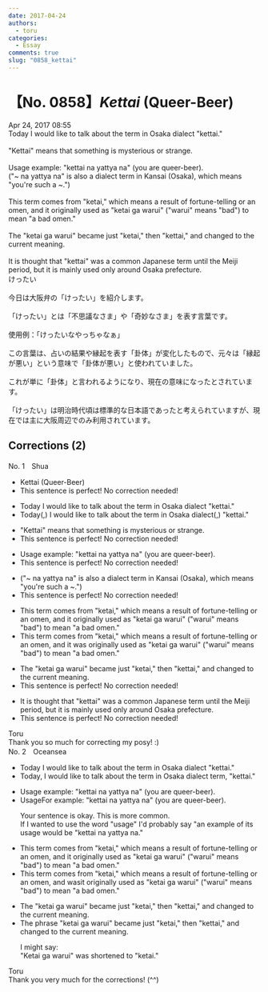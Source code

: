 ```yaml
---
date: 2017-04-24
authors:
  - toru
categories:
  - Essay
comments: true
slug: "0858_kettai"
---
```


# 【No. 0858】<strong><em>Kettai</em></strong> (Queer-Beer)
<div class="date">Apr 24, 2017 08:55</div>
<div id="post"><div id="body_show_ori">
Today I would like to talk about the term in Osaka dialect "kettai."<br/><br/>"Kettai" means that something is mysterious or strange.<br/><br/>Usage example: "kettai na yattya na" (you are queer-beer).<br/>("~ na yattya na" is also a dialect term in Kansai (Osaka), which means "you're such a ~.")<br/><br/>This term comes from "ketai," which means a result of fortune-telling or an omen, and it originally used as "ketai ga warui" ("warui" means "bad") to mean "a bad omen."<br/><br/>The "ketai ga warui" became just "ketai," then "kettai," and changed to the current meaning.<br/><br/>It is thought that "kettai" was a common Japanese term until the Meiji period, but it is mainly used only around Osaka prefecture.
</div></div>

<!-- more -->

<div id="post_ja"><div id="body_show_mo">
けったい<br/><br/>今日は大阪弁の「けったい」を紹介します。<br/><br/>「けったい」とは「不思議なさま」や「奇妙なさま」を表す言葉です。<br/><br/>使用例：「けったいなやっちゃなぁ」<br/><br/>この言葉は、占いの結果や縁起を表す「卦体」が変化したもので、元々は「縁起が悪い」という意味で「卦体が悪い」と使われていました。<br/><br/>これが単に「卦体」と言われるようになり、現在の意味になったとされています。<br/><br/>「けったい」は明治時代頃は標準的な日本語であったと考えられていますが、現在では主に大阪周辺でのみ利用されています。
</div></div>

## Corrections (2)
<div id="block"><div class="first_name"> No. 1　<span class="just_name">Shua</span></div><div id="block2">
<ul class="correction_field">
<li class="incorrect">Kettai (Queer-Beer)</li>
<li class="corrected perfect">This sentence is perfect! No correction needed!</li>
</ul>
<ul class="correction_field">
<li class="incorrect">Today I would like to talk about the term in Osaka dialect "kettai."</li>
<li class="corrected correct">
Today<span class="f_blue">(,)</span> I would like to talk about the term in Osaka dialect<span class="f_blue">(,)</span> "kettai."
</li>
</ul>
<ul class="correction_field">
<li class="incorrect">"Kettai" means that something is mysterious or strange.</li>
<li class="corrected perfect">This sentence is perfect! No correction needed!</li>
</ul>
<ul class="correction_field">
<li class="incorrect">Usage example: "kettai na yattya na" (you are queer-beer).</li>
<li class="corrected perfect">This sentence is perfect! No correction needed!</li>
</ul>
<ul class="correction_field">
<li class="incorrect">("~ na yattya na" is also a dialect term in Kansai (Osaka), which means "you're such a ~.")</li>
<li class="corrected perfect">This sentence is perfect! No correction needed!</li>
</ul>
<ul class="correction_field">
<li class="incorrect">This term comes from "ketai," which means a result of fortune-telling or an omen, and it originally used as "ketai ga warui" ("warui" means "bad") to mean "a bad omen."</li>
<li class="corrected correct">
This term comes from "ketai," which means a result of fortune-telling or an omen, and it <span class="f_red">was </span>originally used as "ketai ga warui" ("warui" means "bad") to mean "a bad omen."
</li>
</ul>
<ul class="correction_field">
<li class="incorrect">The "ketai ga warui" became just "ketai," then "kettai," and changed to the current meaning.</li>
<li class="corrected perfect">This sentence is perfect! No correction needed!</li>
</ul>
<ul class="correction_field">
<li class="incorrect">It is thought that "kettai" was a common Japanese term until the Meiji period, but it is mainly used only around Osaka prefecture.</li>
<li class="corrected perfect">This sentence is perfect! No correction needed!</li>
</ul>
</div><div class="name"><span class="just_name">Toru</span><br>
Thank you so much for correcting my posy! :)
</div>
</div>
<div id="block"><div class="first_name"> No. 2　<span class="just_name">Oceansea</span></div><div id="block2">
<ul class="correction_field">
<li class="incorrect">Today I would like to talk about the term in Osaka dialect "kettai."</li>
<li class="corrected correct">
Today<span class="f_red">,</span> I would like to talk about the <span class="f_gray"><span class="sline">term in </span></span>Osaka dialect <span class="f_red">term, </span>"kettai."
</li>
</ul>
<ul class="correction_field">
<li class="incorrect">Usage example: "kettai na yattya na" (you are queer-beer).</li>
<li class="corrected correct">
<span class="f_gray"><span class="sline">Usage</span></span><span class="f_red">For</span> example: "kettai na yattya na" (you are queer-beer).
<p class="correction_comment">Your sentence is okay. This is more common.<br/>If I wanted to use the word "usage" I'd probably say "an example of its usage would be "kettai na yattya na."</p>
</li>
</ul>
<ul class="correction_field">
<li class="incorrect">This term comes from "ketai," which means a result of fortune-telling or an omen, and it originally used as "ketai ga warui" ("warui" means "bad") to mean "a bad omen."</li>
<li class="corrected correct">
This term comes from "ketai," which means a result of fortune-telling or an omen, and <span class="f_red">was</span><span class="f_gray"><span class="sline">it</span></span> originally used as "ketai ga warui" ("warui" means "bad") to mean "a bad omen."
</li>
</ul>
<ul class="correction_field">
<li class="incorrect">The "ketai ga warui" became just "ketai," then "kettai," and changed to the current meaning.</li>
<li class="corrected correct">
The <span class="f_red">phrase </span>"ketai ga warui" became just "ketai," then "kettai," and changed to the current meaning.
<p class="correction_comment">I might say:<br/>"Ketai ga warui" was shortened to "ketai."</p>
</li>
</ul>
</div><div class="name"><span class="just_name">Toru</span><br>
Thank you very much for the corrections! (^^)
</div>
</div>
